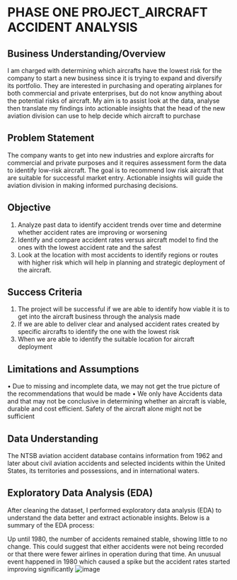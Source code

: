 
# PHASE ONE PROJECT_AIRCRAFT ACCIDENT ANALYSIS


## Business Understanding/Overview
I am charged with determining which aircrafts have the lowest risk for the company to start a new
business since it is trying to expand and diversify its portfolio. They are interested in purchasing
and operating airplanes for both commercial and private enterprises, but do not know anything
about the potential risks of aircraft. My aim is to assist look at the data, analyse then translate my
findings into actionable insights that the head of the new aviation division can use to help decide
which aircraft to purchase

## Problem Statement
The company wants to get into new industries and explore aircrafts for commercial and private
purposes and it requires assessment form the data to identify low-risk aircraft.
The goal is to recommend low risk aircraft that are suitable for successful market entry. Actionable insights will
guide the aviation division in making informed purchasing decisions.

## Objective
1. Analyze past data to identify accident trends over time and determine whether accident rates
are improving or worsening
2. Identify and compare accident rates versus aircraft model to find the ones with the lowest
accident rate and the safest
3. Look at the location with most accidents to identify regions or routes with higher risk which
will help in planning and strategic deployment of the aircraft.

## Success Criteria
1. The project will be successful if we are able to identify how viable it is to get into the aircraft
business through the analysis made
2. If we are able to deliver clear and analysed accident rates created by specific aircrafts to
identify the one with the lowest risk
3. When we are able to identify the suitable location for aircraft deployment

## Limitations and Assumptions
• Due to missing and incomplete data, we may not get the true picture of the recommendations
that would be made
• We only have Accidents data and that may not be conclusive in determining whether an
aircraft is viable, durable and cost efficient. Safety of the aircraft alone might not be sufficient

## Data Understanding
The NTSB aviation accident database contains information from 1962 and later about civil aviation accidents and selected incidents within the United States, its territories and possessions, and in international waters.

## Exploratory Data Analysis (EDA)
After cleaning  the dataset, I performed exploratory data analysis (EDA) to understand the data better and extract actionable insights. Below is a summary of the EDA process:

Up until 1980, the number of accidents remained stable, showing little to no change. 
This could suggest that either accidents were not being recorded or that there were fewer airlines in operation during that time. 
An unusual event happened in 1980 which caused a spike but the accident rates started improving significantly
![image](https://github.com/user-attachments/assets/6bf6bb2d-2012-49d5-b9a1-41b23e79f8b9)


